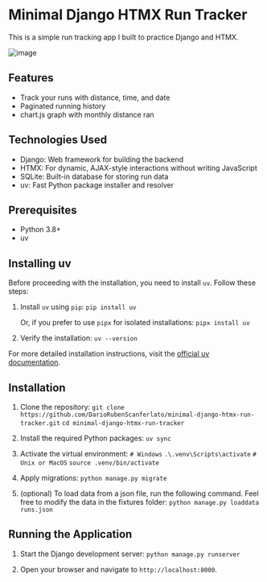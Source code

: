 # Minimal Django HTMX Run Tracker

This is a simple run tracking app I built to practice Django and HTMX.

![image](https://github.com/user-attachments/assets/0f43dcdb-2cca-4641-bd8e-1735c68d5801)


## Features

- Track your runs with distance, time, and date
- Paginated running history
- chart.js graph with monthly distance ran

## Technologies Used

- Django: Web framework for building the backend
- HTMX: For dynamic, AJAX-style interactions without writing JavaScript
- SQLite: Built-in database for storing run data
- uv: Fast Python package installer and resolver

## Prerequisites

- Python 3.8+
- uv

## Installing uv

Before proceeding with the installation, you need to install `uv`. Follow these steps:

1. Install `uv` using `pip`:
   ```pip install uv```

   Or, if you prefer to use `pipx` for isolated installations:
   ```pipx install uv```

2. Verify the installation:
   ```uv --version```

For more detailed installation instructions, visit the [official uv documentation](https://github.com/astral-sh/uv).

## Installation

1. Clone the repository:
   ```git clone https://github.com/DarioRubenScanferlato/minimal-django-htmx-run-tracker.git```
   ```cd minimal-django-htmx-run-tracker```

2. Install the required Python packages:
   ```uv sync```

3. Activate the virtual environment:
   ```# Windows```
   ```.\.venv\Scripts\activate```
   ```# Unix or MacOS```
   ```source .venv/bin/activate```

4. Apply migrations:
   ```python manage.py migrate```

5. (optional) To load data from a json file, run the following command. Feel free to modify the data in the fixtures folder:
   ```python manage.py loaddata runs.json```

## Running the Application

1. Start the Django development server:
   ```python manage.py runserver```

2. Open your browser and navigate to `http://localhost:8000`.
